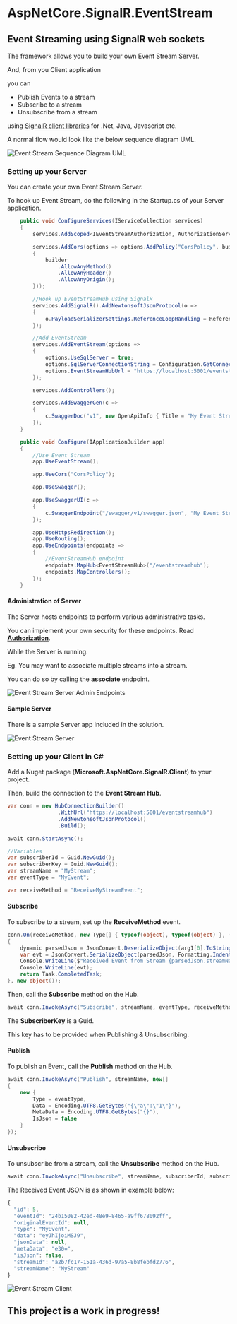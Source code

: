 # AspNetCore.SignalR.EventStream

## Event Streaming using SignalR web sockets

The framework allows you to build your own Event Stream Server.

And, from you Client application

you can

* Publish Events to a stream
* Subscribe to a stream
* Unsubscribe from a stream

using [SignalR client libraries](https://docs.microsoft.com/en-us/aspnet/core/signalr/client-features?view=aspnetcore-6.0) for .Net, Java, Javascript etc.

A normal flow would look like the below sequence diagram UML. 

![Event Stream Sequence Diagram UML](/Docs/NormalFlow-SequenceDiagramUML.jpg)

### Setting up your Server

You can create your own Event Stream Server.

To hook up Event Stream, do the following in the Startup.cs of your Server application.

```c#
    public void ConfigureServices(IServiceCollection services)
    {
        services.AddScoped<IEventStreamAuthorization, AuthorizationService>();

        services.AddCors(options => options.AddPolicy("CorsPolicy", builder =>
        {
            builder
                .AllowAnyMethod()
                .AllowAnyHeader()
                .AllowAnyOrigin();
        }));

        //Hook up EventStreamHub using SignalR
        services.AddSignalR().AddNewtonsoftJsonProtocol(o =>
        {
            o.PayloadSerializerSettings.ReferenceLoopHandling = ReferenceLoopHandling.Ignore;
        });

        //Add EventStream
        services.AddEventStream(options => 
        {
            options.UseSqlServer = true;
            options.SqlServerConnectionString = Configuration.GetConnectionString("EventStreamDatabase");
            options.EventStreamHubUrl = "https://localhost:5001/eventstreamhub";
        });

        services.AddControllers();

        services.AddSwaggerGen(c =>
        {
            c.SwaggerDoc("v1", new OpenApiInfo { Title = "My Event Stream Server", Version = "v1" });
        });
    }

    public void Configure(IApplicationBuilder app)
    {
        //Use Event Stream
        app.UseEventStream();

        app.UseCors("CorsPolicy");

        app.UseSwagger();

        app.UseSwaggerUI(c =>
        {
            c.SwaggerEndpoint("/swagger/v1/swagger.json", "My Event Stream Server");
        });

        app.UseHttpsRedirection();
        app.UseRouting();
        app.UseEndpoints(endpoints =>
        {
            //EventStreamHub endpoint
            endpoints.MapHub<EventStreamHub>("/eventstreamhub");
            endpoints.MapControllers();
        });
    }
```

#### Administration of Server

The Server hosts endpoints to perform various administrative tasks.

You can implement your own security for these endpoints. Read [**Authorization**](Docs/README_Authorization.md).

While the Server is running.

Eg. You may want to associate multiple streams into a stream. 

You can do so by calling the **associate** endpoint.

![Event Stream Server Admin Endpoints](/Docs/ServerAdminEndpoints.jpg)

#### Sample Server

There is a sample Server app included in the solution.

![Event Stream Server](/Docs/Server.jpg)

### Setting up your Client in C#

Add a Nuget package (**Microsoft.AspNetCore.SignalR.Client**) to your project.

Then, build the connection to the **Event Stream Hub**.

```c#
var conn = new HubConnectionBuilder()
                .WithUrl("https://localhost:5001/eventstreamhub")
                .AddNewtonsoftJsonProtocol()
                .Build();

await conn.StartAsync();
```

```c#
//Variables
var subscriberId = Guid.NewGuid();
var subscriberKey = Guid.NewGuid();
var streamName = "MyStream";
var eventType = "MyEvent";

var receiveMethod = "ReceiveMyStreamEvent";
```

#### Subscribe

To subscribe to a stream, set up the **ReceiveMethod** event.

```c#
conn.On(receiveMethod, new Type[] { typeof(object), typeof(object) }, (arg1, arg2) =>
{
    dynamic parsedJson = JsonConvert.DeserializeObject(arg1[0].ToString());
    var evt = JsonConvert.SerializeObject(parsedJson, Formatting.Indented);
    Console.WriteLine($"Received Event from Stream {parsedJson.streamName}:");
    Console.WriteLine(evt);
    return Task.CompletedTask;
}, new object());
```

Then, call the **Subscribe** method on the Hub.

```c#
await conn.InvokeAsync("Subscribe", streamName, eventType, receiveMethod, subscriberId, subscriberKey, null);
```
The **SubscriberKey** is a Guid.

This key has to be provided when Publishing & Unsubscribing.

#### Publish

To publish an Event, call the **Publish** method on the Hub.

```c#
await conn.InvokeAsync("Publish", streamName, new[]
{
    new {
        Type = eventType,
        Data = Encoding.UTF8.GetBytes("{\"a\":\"1\"}"),
        MetaData = Encoding.UTF8.GetBytes("{}"),
        IsJson = false
    }
});
```

#### Unsubscribe

To unsubscribe from a stream, call the **Unsubscribe** method on the Hub.

```c#
await conn.InvokeAsync("Unsubscribe", streamName, subscriberId, subscriberKey);
```

The Received Event JSON is as shown in example below:

```javascript
{
  "id": 5,
  "eventId": "24b15082-42ed-48e9-8465-a9ff678092ff",
  "originalEventId": null,
  "type": "MyEvent",
  "data": "eyJhIjoiMSJ9",
  "jsonData": null,
  "metaData": "e30=",
  "isJson": false,
  "streamId": "a2b7fc17-151a-436d-97a5-8b8febfd2776",
  "streamName": "MyStream"
}
```

![Event Stream Client](/Docs/Client.jpg)

## This project is a work in progress!
